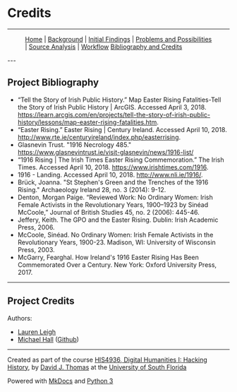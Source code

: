 # Credits
---

<figure>
    <p>
        <a href="{{site.baseurl}}/index.html">Home</a> |
        <a href="{{site.baseurl}}/pages/background.html">Background</a> |
        <a href="{{site.baseurl}}/pages/initial_findings.html">Initial Findings</a> |
        <a href="{{site.baseurl}}/pages/problems_and_possibilities.html">Problems and Possibilities</a> |
        <a href="{{site.baseurl}}/pages/source_analysis.html">Source Analysis</a> |
        <a href="{{site.baseurl}}/pages/workflow.html">Workflow</a>
        <a href="{{site.baseurl}}/pages/bibliography.html">Bibliography and Credits</a>
    </p>
</figure>
---

## Project Bibliography

+ “Tell the Story of Irish Public History.” Map Easter Rising Fatalities-Tell the Story of Irish Public History | ArcGIS. Accessed April 3, 2018. https://learn.arcgis.com/en/projects/tell-the-story-of-irish-public-history/lessons/map-easter-rising-fatalities.htm.
+ “Easter Rising.” Easter Rising | Century Ireland. Accessed April 10, 2018. http://www.rte.ie/centuryireland/index.php/easterrising.
+ Glasnevin Trust. "1916 Necrology 485." https://www.glasnevintrust.ie/visit-glasnevin/news/1916-list/
+ “1916 Rising | The Irish Times Easter Rising Commemoration.” The Irish Times. Accessed April 10, 2018. https://www.irishtimes.com/1916.
+ 1916 - Landing. Accessed April 10, 2018. http://www.nli.ie/1916/.
+ Brück, Joanna. "St Stephen's Green and the Trenches of the 1916 Rising." Archaeology Ireland 28, no. 3 (2014): 9-12.
+ Denton, Morgan Paige. “Reviewed Work: No Ordinary Women: Irish Female Activists in the Revolutionary Years, 1900–1923 by Sinéad McCoole,” Journal of British Studies 45, no. 2 (2006): 445-46.
+ Jeffery, Keith. The GPO and the Easter Rising. Dublin: Irish Academic Press, 2006.
+ McCoole, Sinéad. No Ordinary Women: Irish Female Activists in the Revolutionary Years, 1900-23. Madison, WI: University of Wisconsin Press, 2003.
+ McGarry, Fearghal. How Ireland's 1916 Easter Rising Has Been Commemorated Over a Century. New York: Oxford University Press, 2017.


---

## Project Credits
Authors:
+ [Lauren Leigh](laurenleigh@mail.usf.edu)
+ [Michael Hall](mhall11@mail.usf.edu) ([Github](https://github.com/mhall11))
---


Created as part of the course [HIS4936, Digital Humanities I: Hacking History](https://hacking-history.readthedocs.io), by [David J. Thomas](https://github.com/thePortus) at the [University of South Florida](https://www.usf.edu)

Powered with [MkDocs](https://mkdocs.org) and [Python 3](https://python.org)
